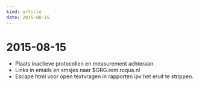 ```yaml
---
kind: article
date: 2015-08-15
---
```


# 2015-08-15

* Plaats inactieve protocollen en measurement achteraan.
* Links in emails en smsjes naar $ORG.rom.roqua.nl
* Escape html voor open textvragen in rapporten ipv het eruit te strippen.

